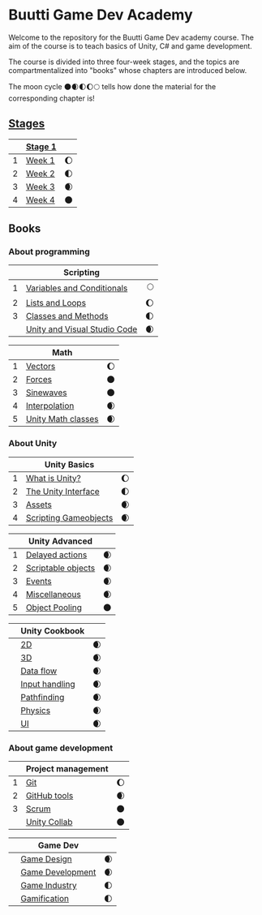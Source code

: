 # Buutti Game Dev Academy

Welcome to the repository for the Buutti Game Dev academy course. The aim of the course is to teach basics of Unity, C# and game development.

The course is divided into three four-week stages, and the topics are compartmentalized into "books" whose chapters are introduced below.

The moon cycle 🌑🌒🌓🌔🌕 tells how done the material for the corresponding chapter is!

## [Stages](Stages.md)

|   | [Stage 1](Stage1.md)						  				 	  	|     | 
|---|-------------------------------------------------------------------|----:|
| 1 | [Week 1](Week1.md)												| 🌔 |
| 2 | [Week 2](Week2.md)												| 🌓 |
| 3 | [Week 3](Week3.md)												| 🌒 |
| 4 | [Week 4](Week4.md)												| 🌑 |

## Books

### About programming

|   | Scripting										  				 	|     | 
|---|-------------------------------------------------------------------|----:|
| 1 | [Variables and Conditionals](scripting/1-variables-and-conditionals.md)| 🌕 |
| 2 | [Lists and Loops](scripting/2-lists-loops.md)						| 🌔 |
| 3 | [Classes and Methods](scripting/3-classes-methods.md)			 	| 🌓 |
|   | [Unity and Visual Studio Code](scripting/unity-and-vsc.md)		| 🌒 |

|   | Math										  				 	  	|     | 
|---|-------------------------------------------------------------------|----:|
| 1 | [Vectors](math/1-vectors.md)										| 🌔 |
| 2 | [Forces](math/2-forces.md)										| 🌑 |
| 3 | [Sinewaves](math/3-sinewaves.md)									| 🌑 |
| 4 | [Interpolation](math/4-interpolation.md)							| 🌒 |
| 5 | [Unity Math classes](math/5-math-classes.md)						| 🌒 |

### About Unity

|   | Unity Basics									  				 	|     | 
|---|-------------------------------------------------------------------|----:|
| 1 | [What is Unity?](unity-basics/1-what-is-unity.md)					| 🌔 |
| 2 | [The Unity Interface](unity-basics/2-the-unity-interface.md) 		| 🌓 |
| 3 | [Assets](unity-basics/3-assets.md)			 					| 🌒 |
| 4 | [Scripting Gameobjects](unity-basics/4-scripting-gameobjects.md)	| 🌒 |

|   | Unity Advanced											   	  	|     | 
|---|-------------------------------------------------------------------|----:|
| 1 | [Delayed actions](unity-advanced/1-delayed-actions.md)			| 🌒 |
| 2 | [Scriptable objects](unity-advanced/2-scriptable-objects.md) 		| 🌒 |
| 3 | [Events](unity-advanced/3-events.md)			 					| 🌒 |
| 4 | [Miscellaneous](unity-advanced/4-misc.md)							| 🌒 |
| 5 | [Object Pooling](unity-advanced/5-object-pooling.md)				| 🌑 |

|   | Unity Cookbook											   	  	|     | 
|---|-------------------------------------------------------------------|----:|
|   | [2D](unity-cookbook/2d.md)										| 🌒 |
|   | [3D](unity-cookbook/3dplatforming.md)								| 🌒 |
|   | [Data flow](unity-cookbook/data.md)								| 🌒 |
|   | [Input handling](unity-cookbook/input-handling.md)				| 🌒 |
|   | [Pathfinding](unity-cookbook/pathfinding.md)						| 🌒 |
|   | [Physics](unity-cookbook/physics.md)								| 🌒 |
|   | [UI](unity-cookbook/UI.md)										| 🌒 |


### About game development

|   | Project management											 	|     | 
|---|-------------------------------------------------------------------|----:|
| 1 | [Git](project-management/1-git.md) 								| 🌔 |
| 2 | [GitHub tools](project-management/2-github-tools.md)				| 🌒 |
| 3 | [Scrum](project-management/3-scrum.md) 							| 🌑 |
|   | [Unity Collab](project-management/unity-collab.md) 				| 🌑 |


|   | Game Dev													   	  	|     | 
|---|-------------------------------------------------------------------|----:|
|   | [Game Design](gamedev/gamedesign.md)								| 🌒 |
|   | [Game Development](gamedev/gamedevelopment.md)					| 🌒 |
|   | [Game Industry](gamedev/gameindustry.md)							| 🌓 |
|   | [Gamification](gamedev/gamification.md)							| 🌓 |